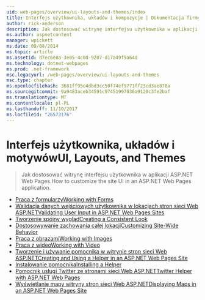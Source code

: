 ```yaml
---
uid: web-pages/overview/ui-layouts-and-themes/index
title: Interfejs użytkownika, układów i kompozycje | Dokumentacja firmy Microsoft
author: rick-anderson
description: Jak dostosować witrynę interfejsu użytkownika w aplikacji ASP.NET Web Pages.
ms.author: aspnetcontent
manager: wpickett
ms.date: 09/08/2014
ms.topic: article
ms.assetid: d7ec6e8a-3e05-4c0d-9207-d17a49f9a64d
ms.technology: dotnet-webpages
ms.prod: .net-framework
msc.legacyurl: /web-pages/overview/ui-layouts-and-themes
msc.type: chapter
ms.openlocfilehash: 3681ff95e4dbd3cc50f74ef9771ff23cd3ae070a
ms.sourcegitcommit: 9a9483aceb34591c97451997036a9120c3fe2baf
ms.translationtype: MT
ms.contentlocale: pl-PL
ms.lasthandoff: 11/10/2017
ms.locfileid: "26573176"
---
```

<a name="ui-layouts-and-themes"></a><span data-ttu-id="75a9f-103">Interfejs użytkownika, układów i motywów</span><span class="sxs-lookup"><span data-stu-id="75a9f-103">UI, Layouts, and Themes</span></span>
====================
> <span data-ttu-id="75a9f-104">Jak dostosować witrynę interfejsu użytkownika w aplikacji ASP.NET Web Pages.</span><span class="sxs-lookup"><span data-stu-id="75a9f-104">How to customize the site UI in an ASP.NET Web Pages application.</span></span>


- [<span data-ttu-id="75a9f-105">Praca z formularzy</span><span class="sxs-lookup"><span data-stu-id="75a9f-105">Working with Forms</span></span>](4-working-with-forms.md)
- [<span data-ttu-id="75a9f-106">Walidacja danych wejściowych użytkownika w lokacjach stron sieci Web ASP.NET</span><span class="sxs-lookup"><span data-stu-id="75a9f-106">Validating User Input in ASP.NET Web Pages Sites</span></span>](validating-user-input-in-aspnet-web-pages-sites.md)
- [<span data-ttu-id="75a9f-107">Tworzenie spójny wygląd</span><span class="sxs-lookup"><span data-stu-id="75a9f-107">Creating a Consistent Look</span></span>](3-creating-a-consistent-look.md)
- [<span data-ttu-id="75a9f-108">Dostosowywanie zachowania całej lokacji</span><span class="sxs-lookup"><span data-stu-id="75a9f-108">Customizing Site-Wide Behavior</span></span>](18-customizing-site-wide-behavior.md)
- [<span data-ttu-id="75a9f-109">Praca z obrazami</span><span class="sxs-lookup"><span data-stu-id="75a9f-109">Working with Images</span></span>](9-working-with-images.md)
- [<span data-ttu-id="75a9f-110">Praca z wideo</span><span class="sxs-lookup"><span data-stu-id="75a9f-110">Working with Video</span></span>](10-working-with-video.md)
- [<span data-ttu-id="75a9f-111">Tworzenie i używanie pomocnika w witrynie stron sieci Web ASP.NET</span><span class="sxs-lookup"><span data-stu-id="75a9f-111">Creating and Using a Helper in an ASP.NET Web Pages Site</span></span>](creating-and-using-a-helper-in-an-aspnet-web-pages-site.md)
- [<span data-ttu-id="75a9f-112">Instalowanie pomocnika</span><span class="sxs-lookup"><span data-stu-id="75a9f-112">Installing a Helper</span></span>](installing-helpers.md)
- [<span data-ttu-id="75a9f-113">Pomocnik usługi Twitter ze stronami sieci Web ASP.NET</span><span class="sxs-lookup"><span data-stu-id="75a9f-113">Twitter Helper with ASP.NET Web Pages</span></span>](twitter-helper.md)
- [<span data-ttu-id="75a9f-114">Wyświetlanie mapy witryny stron sieci Web ASP.NET</span><span class="sxs-lookup"><span data-stu-id="75a9f-114">Displaying Maps in an ASP.NET Web Pages Site</span></span>](displaying-maps-in-an-aspnet-web-pages-site.md)
